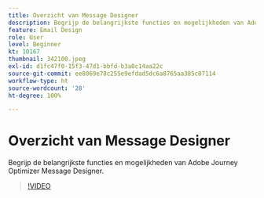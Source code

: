 ```yaml
---
title: Overzicht van Message Designer
description: Begrijp de belangrijkste functies en mogelijkheden van Adobe Journey Optimizer Message Designer.
feature: Email Design
role: User
level: Beginner
kt: 10167
thumbnail: 342100.jpeg
exl-id: d1fc47f0-15f3-47d1-bbfd-b3a0c14aa22c
source-git-commit: ee8069e78c255e9efdad5dc6a8765aa385c07114
workflow-type: ht
source-wordcount: '28'
ht-degree: 100%

---
```


# Overzicht van Message Designer

Begrijp de belangrijkste functies en mogelijkheden van Adobe Journey Optimizer Message Designer.

>[!VIDEO](https://video.tv.adobe.com/v/342100?quality=12&learn=on)
